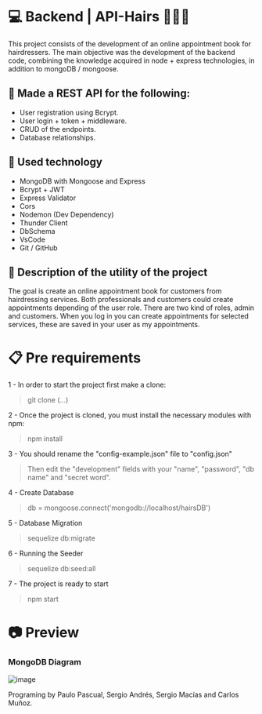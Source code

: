 # 💻 Backend | API-Hairs 💇💇💇
This project consists of the development of an online appointment book for hairdressers. The main objective was the development of the backend code, combining the knowledge acquired in node + express technologies, in addition to mongoDB / mongoose.

## 🚧 Made a REST API for the following:
- User registration using Bcrypt.
- User login + token + middleware.
- CRUD of the endpoints.
- Database relationships.

## 🦾 Used technology
- MongoDB with Mongoose and Express
- Bcrypt + JWT
- Express Validator
- Cors
- Nodemon (Dev Dependency)
- Thunder Client
- DbSchema
- VsCode
- Git / GitHub

## 👾 Description of the utility of the project
The goal is create an online appointment book for customers from hairdressing services.
Both professionals and customers could create appointments depending of the user role. There are two kind of roles, admin and customers.
When you log in you can create appointments for selected services, these are saved in your user as my appointments.

# 📋 Pre requirements
1 - In order to start the project first make a clone:

> git clone (...)

2 - Once the project is cloned, you must install the necessary modules with npm:

> npm install

3 - You should rename the "config-example.json" file to "config.json"

> Then edit the "development" fields with your "name", "password", "db name" and "secret word".

4 - Create Database

> db = mongoose.connect('mongodb://localhost/hairsDB')

5 - Database Migration

> sequelize db:migrate

6 - Running the Seeder

> sequelize db:seed:all

7 - The project is ready to start

> npm start

# 📷 Preview
### MongoDB Diagram 
![image](https://github.com/SergioAndres2023/API-Hairs/assets/123268218/d0d32d21-94c0-4dc1-a447-d705cd98f000)


Programing by Paulo Pascual, Sergio Andrés, Sergio Macías and Carlos Muñoz.
